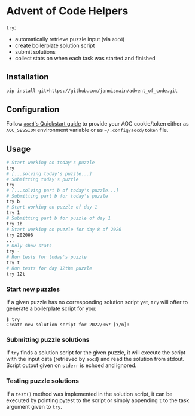 # Advent of Code Helpers

`try`:

* automatically retrieve puzzle input (via `aocd`)
* create boilerplate solution script
* submit solutions
* collect stats on when each task was started and finished

## Installation

```sh
pip install git+https://github.com/jannismain/advent_of_code.git
```

## Configuration

Follow [`aocd`'s Quickstart guide](https://github.com/wimglenn/advent-of-code-data) to provide your AOC cookie/token either as `AOC_SESSION` environment variable or as `~/.config/aocd/token` file.

## Usage

```sh
# Start working on today's puzzle
try
# [...solving today's puzzle...]
# Submitting today's puzzle
try
# [...solving part b of today's puzzle...]
# Submitting part b for today's puzzle
try b
# Start working on puzzle of day 1
try 1
# Submitting part b for puzzle of day 1
try 1b
# Start working on puzzle for day 8 of 2020
try 202008
...
# Only show stats
try -
# Run tests for today's puzzle
try t
# Run tests for day 12ths puzzle
try 12t
```

### Start new puzzles

If a given puzzle has no corresponding solution script yet, `try` will offer to generate a boilerplate script for you:

```console
$ try
Create new solution script for 2022/06? [Y/n]:
```

### Submitting puzzle solutions

If `try` finds a solution script for the given puzzle, it will execute the script with the input data (retrieved by `aocd`) and read the solution from stdout. Script output given on `stderr` is echoed and ignored.

### Testing puzzle solutions

If a `test()` method was implemented in the solution script, it can be executed by pointing pytest to the script or simply appending `t` to the task argument given to `try`.
